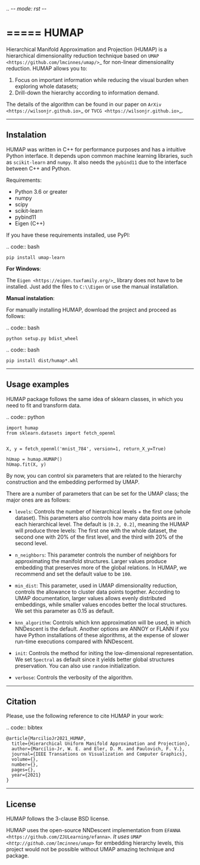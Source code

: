 .. -*- mode: rst -*-

=====
HUMAP
=====

Hierarchical Manifold Approximation and Projection (HUMAP) is a hierarchical dimensionality reduction technique 
based on `UMAP <https://github.com/lmcinnes/umap/>`_ for non-linear dimensionality reduction. HUMAP allows you to:

1. Focus on important information while reducing the visual burden when exploring whole datasets;
2. Drill-down the hierarchy according to information demand.

The details of the algorithm can be found in our paper on `ArXiv <https://wilsonjr.github.io>`_ or `TVCG <https://wilsonjr.github.io>`_.


-----------
Instalation
-----------

HUMAP was written in C++ for performance purposes and has a intuitive Python interface. 
It depends upon common machine learning libraries, such as ``scikit-learn`` and ``numpy``.
It also needs the ``pybind11`` due to the interface between C++ and Python.


Requirements:

* Python 3.6 or greater
* numpy
* scipy
* scikit-learn
* pybind11
* Eigen (C++)

If you have these requirements installed, use PyPI:

.. code:: bash

    pip install umap-learn


**For Windows**:

The `Eigen <https://eigen.tuxfamily.org/>`_ library does not have to be installed. Just add the files to `C:\\Eigen` or use the manual installation.

**Manual instalation**: 

For manually installing HUMAP, download the project and proceed as follows:

.. code:: bash
 	
 	python setup.py bdist_wheel

.. code:: bash

 	pip install dist/humap*.whl


--------------
Usage examples
--------------

HUMAP package follows the same idea of sklearn classes, in which you need to fit and transform data.

.. code:: python

	import humap
	from sklearn.datasets import fetch_openml


	X, y = fetch_openml('mnist_784', version=1, return_X_y=True)

	hUmap = humap.HUMAP()
	hUmap.fit(X, y)


By now, you can control six parameters that are related to the hierarchy construction and the embedding performed by UMAP.


There are a number of parameters that can be set for the UMAP class; the
major ones are as follows:

 -  ``levels``: Controls the number of hierarchical levels + the first one (whole dataset). This parameters also controls how many data points are in each hierarchical level. The default is ``[0.2, 0.2]``, meaning the HUMAP will produce three levels: The first one  	with the whole dataset, the second one with 20% of the first level, and the third with 20% of the second level.

 -  ``n_neighbors``: This parameter controls the number of neighbors for approximating the manifold structures. Larger values produce embedding that preserves more of the global relations. In HUMAP, we recommend and set the default value to be ``100``.

 -  ``min_dist``: This parameter, used in UMAP dimensionality reduction, controls the allowance	to cluster data points together. According to UMAP documentation, larger values allows evenly distributed embeddings, while smaller values encodes better the local structures. We set this parameter as 0.15 as default.

 -  ``knn_algorithm``: Controls which knn approximation will be used, in which NNDescent is the default. Another options are ANNOY or FLANN if you have Python installations of these algorithms, at the expense of	slower run-time executions compared with NNDescent.

 -  ``init``: Controls the method for initing the low-dimensional representation. We set ``Spectral`` as default since it yields better global structures preservation. You can also use ``random`` initialization.

 -  ``verbose``: Controls the verbosity of the algorithm.



--------
Citation
--------

Please, use the following reference to cite HUMAP in your work:

.. code:: bibtex

    @article{MarcilioJr2021_HUMAP,
      title={Hierarchical Uniform Manifold Approximation and Projection},
      author={Marcílio-Jr, W. E. and Eler, D. M. and Paulovich, F. V.},
      journal={IEEE Transations on Visualization and Computer Graphics},
      volume={},
      number={},
      pages={},
      year={2021}
    }


-------
License
-------

HUMAP follows the 3-clause BSD license.


HUMAP uses the open-source NNDescent implementation from `EFANNA <https://github.com/ZJULearning/efanna>`_. It uses `UMAP <http://github.com/lmcinnes/umap>`_ for embedding hierarchy levels, this project would not be possible 
without UMAP amazing technique and package.

